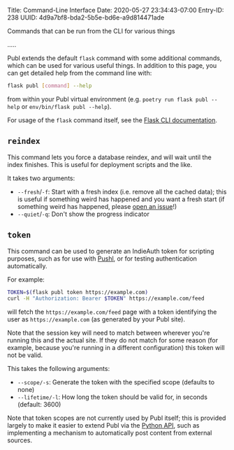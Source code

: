 Title: Command-Line Interface
Date: 2020-05-27 23:34:43-07:00
Entry-ID: 238
UUID: 4d9a7bf8-bda2-5b5e-bd6e-a9d814471ade

Commands that can be run from the CLI for various things

.....

Publ extends the default `flask` command with some additional commands, which can be used for various useful things. In addition to this page, you can get detailed help from the command line with:

```sh
flask publ [command] --help
```

from within your Publ virtual environment (e.g. `poetry run flask publ --help` or `env/bin/flask publ --help`).

For usage of the `flask` command itself, see the [Flask CLI documentation](https://flask.palletsprojects.com/en/1.1.x/cli/).


## `reindex`

This command lets you force a database reindex, and will wait until the index finishes. This is useful for deployment scripts and the like.

It takes two arguments:

* `--fresh`/`-f`: Start with a fresh index (i.e. remove all the cached data); this is useful if something weird has happened and you want a fresh start (if something weird has happened, please [open an issue](/newissue)!)
* `--quiet`/`-q`: Don't show the progress indicator

## <span id="token">`token`</span>

This command can be used to generate an IndieAuth token for scripting purposes, such as for use with [Pushl](1295), or for testing authentication automatically.

For example:

```sh
TOKEN=$(flask publ token https://example.com)
curl -H "Authorization: Bearer $TOKEN" https://example.com/feed
```

will fetch the `https://example.com/feed` page with a token identifying the user as `https://example.com` (as generated by your Publ site).

Note that the session key will need to match between wherever you're running this and the actual site. If they do not match for some reason (for example, because you're running in a different configuration) this token will not be valid.

This takes the following arguments:

* `--scope/-s`: Generate the token with the specified scope (defaults to none)
* `--lifetime/-l`: How long the token should be valid for, in seconds (default: 3600)

Note that token scopes are not currently used by Publ itself; this is provided largely to make it easier to extend Publ via the [Python API](865), such as implementing a mechanism to automatically post content from external sources.
